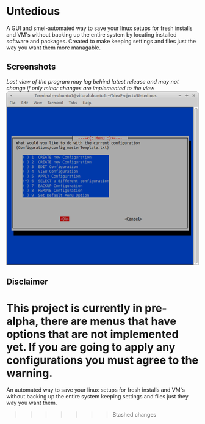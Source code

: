 # Untedious
A GUI and smei-automated way to save your linux setups for fresh installs and VM's without backing up the entire system by locating installed software and packages. Created to make keeping settings and files just the way you want them more managable.

## Screenshots
*Last view of the program may lag behind latest release and may not change if only minor changes are implemented to the view*
![Screenshot of main menu](./MostRecentMainMenu.png)

## Disclaimer
This project is currently in pre-alpha, there are menus that have options that are not implemented yet. If you are going to apply any configurations you must agree to the warning.
=======
An automated way to save your linux setups for fresh installs and VM's without backing up the entire system keeping settings and files just they way you want them.
>>>>>>> Stashed changes
